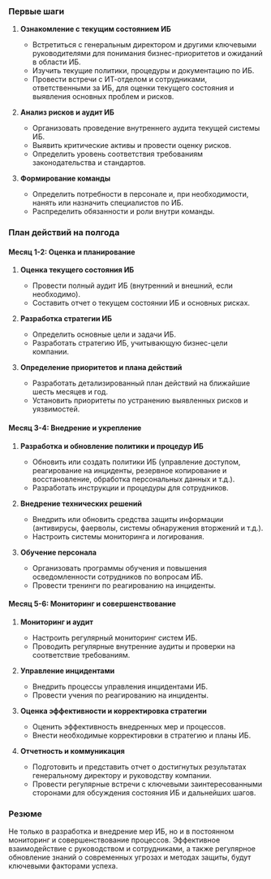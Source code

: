 ### Первые шаги

1. **Ознакомление с текущим состоянием ИБ**
   - Встретиться с генеральным директором и другими ключевыми руководителями для понимания бизнес-приоритетов и ожиданий в области ИБ.
   - Изучить текущие политики, процедуры и документацию по ИБ.
   - Провести встречи с ИТ-отделом и сотрудниками, ответственными за ИБ, для оценки текущего состояния и выявления основных проблем и рисков.

2. **Анализ рисков и аудит ИБ**
   - Организовать проведение внутреннего аудита текущей системы ИБ.
   - Выявить критические активы и провести оценку рисков.
   - Определить уровень соответствия требованиям законодательства и стандартов.

3. **Формирование команды**
   - Определить потребности в персонале и, при необходимости, нанять или назначить специалистов по ИБ.
   - Распределить обязанности и роли внутри команды.

### План действий на полгода

#### Месяц 1-2: Оценка и планирование

1. **Оценка текущего состояния ИБ**
   - Провести полный аудит ИБ (внутренний и внешний, если необходимо).
   - Составить отчет о текущем состоянии ИБ и основных рисках.

2. **Разработка стратегии ИБ**
   - Определить основные цели и задачи ИБ.
   - Разработать стратегию ИБ, учитывающую бизнес-цели компании.

3. **Определение приоритетов и плана действий**
   - Разработать детализированный план действий на ближайшие шесть месяцев и год.
   - Установить приоритеты по устранению выявленных рисков и уязвимостей.

#### Месяц 3-4: Внедрение и укрепление

1. **Разработка и обновление политики и процедур ИБ**
   - Обновить или создать политики ИБ (управление доступом, реагирование на инциденты, резервное копирование и восстановление, обработка персональных данных и т.д.).
   - Разработать инструкции и процедуры для сотрудников.

2. **Внедрение технических решений**
   - Внедрить или обновить средства защиты информации (антивирусы, фаерволы, системы обнаружения вторжений и т.д.).
   - Настроить системы мониторинга и логирования.

3. **Обучение персонала**
   - Организовать программы обучения и повышения осведомленности сотрудников по вопросам ИБ.
   - Провести тренинги по реагированию на инциденты.

#### Месяц 5-6: Мониторинг и совершенствование

1. **Мониторинг и аудит**
   - Настроить регулярный мониторинг систем ИБ.
   - Проводить регулярные внутренние аудиты и проверки на соответствие требованиям.

2. **Управление инцидентами**
   - Внедрить процессы управления инцидентами ИБ.
   - Провести учения по реагированию на инциденты.

3. **Оценка эффективности и корректировка стратегии**
   - Оценить эффективность внедренных мер и процессов.
   - Внести необходимые корректировки в стратегию и планы ИБ.

4. **Отчетность и коммуникация**
   - Подготовить и представить отчет о достигнутых результатах генеральному директору и руководству компании.
   - Провести регулярные встречи с ключевыми заинтересованными сторонами для обсуждения состояния ИБ и дальнейших шагов.

### Резюме

Не только в разработка и внедрение мер ИБ, но и в постоянном мониторинг и совершенствование процессов. Эффективное взаимодействие с руководством и сотрудниками, а также регулярное обновление знаний о современных угрозах и методах защиты, будут ключевыми факторами успеха.
